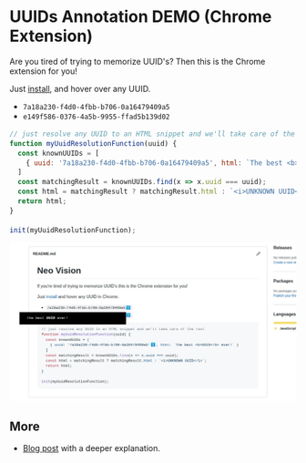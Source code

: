 
# UUIDs Annotation DEMO (Chrome Extension)

Are you tired of trying to memorize UUID's? Then this is the Chrome extension for you!

Just [install](https://developer.chrome.com/docs/extensions/mv3/getstarted/development-basics/#load-unpacked), and hover over any UUID.

- `7a18a230-f4d0-4fbb-b706-0a16479409a5`
- `e149f586-0376-4a5b-9955-ffad5b139d02`

```javascript
// just resolve any UUID to an HTML snippet and we'll take care of the rest
function myUuidResolutionFunction(uuid) {
  const knownUUIDs = [
    { uuid: '7a18a230-f4d0-4fbb-b706-0a16479409a5', html: `The best <b>UUID</b> ever!` }
  ]
  const matchingResult = knownUUIDs.find(x => x.uuid === uuid);
  const html = matchingResult ? matchingResult.html : `<i>UNKNOWN UUID</i>`;
  return html;
}

init(myUuidResolutionFunction);
```

![preview](./preview.jpg)

## More

- [Blog post](https://fghibellini.com/posts/2022-12-17-Leveraging-UUIDs-to-the-Max/index.html) with a deeper explanation.
